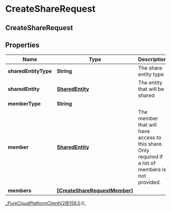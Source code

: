 # CreateShareRequest

## CreateShareRequest

## Properties

|Name | Type | Description | Notes|
|------------ | ------------- | ------------- | -------------|
| **sharedEntityType** | **String** | The share entity type | |
| **sharedEntity** | [**SharedEntity**](SharedEntity) | The entity that will be shared | |
| **memberType** | **String** |  | [optional] |
| **member** | [**SharedEntity**](SharedEntity) | The member that will have access to this share. Only required if a list of members is not provided. | [optional] |
| **members** | [**[CreateShareRequestMember]**](CreateShareRequestMember) |  | [optional] |



_PureCloudPlatformClientV2@158.0.0_
